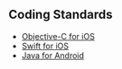 ## Coding Standards


* [Objective-C for iOS](iOS/Objective-C/iOS-objective-c-coding-standards.md)
* [Swift for iOS](iOS/Swift/iOS-swift-coding-standards.md)
* [Java for Android](Android/Java/Android-java-coding-standards.md)

